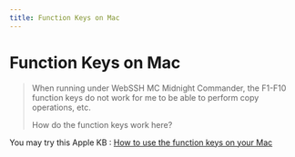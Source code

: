 ```yaml
---
title: Function Keys on Mac
---
```


# Function Keys on Mac
> When running under WebSSH MC Midnight Commander, the F1-F10 function keys do not work for me to be able to perform copy operations, etc. 
> 
> How do the function keys work here?

You may try this Apple KB : [How to use the function keys on your Mac](https://support.apple.com/en-us/HT204436)